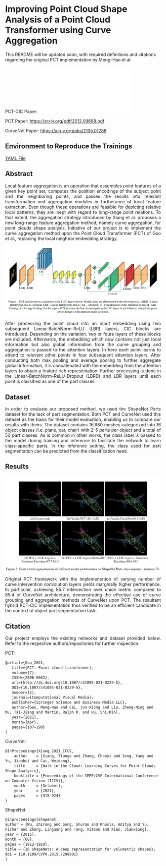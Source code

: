 # Improving Point Cloud Shape Analysis of a Point Cloud Transformer using Curve Aggregation

This README will be updated soon, with required definitions and citations regarding the original PCT implementation by Meng-Hao et al.

PCT-CIC Paper: ![Here](docs/PCT-CIC_Paper.pdf "Here")

PCT Paper: https://arxiv.org/pdf/2012.09688.pdf

CurveNet Paper: https://arxiv.org/abs/2105.01288


## Environment to Reproduce the Trainings

[YAML File](project_env.yaml)

## Abstract

<p align="justify"> Local feature aggregation is an operation that assembles point features of a given key point set, computes the position encodings of the subject point and the neighboring points, and passes the results into relevant transformation and aggregation modules in furtherance of local feature extraction. Even though these operations are feasible for depicting relative local patterns, they are inept with regard to long-range point relations. To that extent, the aggregation strategy introduced by Xiang et al. proposes a new long-range feature aggregation method, namely curve aggregation, for point clouds shape analysis. Initiative of our project is to implement the curve aggregation method upon the Point Cloud Transformer (PCT) of Guo et al., replacing the local neighbor embedding strategy. </p>

<p float="center">
  <img src="images/Architecture_PCT_CIC.png" width="700" />
</p>

<p align="justify"> After processing the point cloud into an input embedding using two subsequent Linear-BatchNorm-ReLU (LBR) layers, CIC blocks are introduced. Depending on the variation, two or fours layers of these blocks are included. Afterwards, the embedding which now contains not just local information but also global information from the curve grouping and aggregation is passed to the attention layers. In here each point learns to attend to relevant other points in four subsequent attention layers. After conducting both max pooling and average pooling to further aggregate global information, it is concatenated with the embedding from the attention layers to obtain a feature rich representation. Further processing is done in the Linear-BatchNorm-ReLU-Dropout (LBRD) and LBR layers until each point is classified as one of the part classes. </p>


## Dataset

<p align="justify"> In order to evaluate our proposed method, we used the ShapeNet Parts dataset for the task of part segmentation. Both PCT and CurveNet used this dataset as the basis for their model evaluation, enabling us to compare our results with theirs. The dataset contains 16,880 meshes categorized into 16 object classes (i.e. plane, car, chair) with 2-5 parts per object and a total of 50 part classes. As is common in other works, the class label is passed to the model during training and inference to facilitate the network to learn class-specific parts. In the inference setting, the class used for part segmentation can be predicted from the classification head. </p>


## Results

<p float="center">
  <img src="images/Point_Cloud_Visualization.png" width="700" />
</p>

<p align="justify"> Original PCT framework with the implementation of varying number of curve intervention convolution layers yields marginally higher performance. In particular, achieving 85.7 intersection over union metric compared to 85.4 of CurveNet architecture, demonstrating the effective use of curve grouping and aggregation methods of CurveNet upon PCT. The resultant hybrid PCT-CIC implementation thus verified to be an efficient candidate in the context of object part segmentation task. </p>


## Citation

<p align="justify"> Our project employs the existing networks and dataset provided below. Refer to the respective authors/repositories for further inspection. </p>

PCT:

```
@article{Guo_2021,
   title={PCT: Point cloud transformer},
   volume={7},
   ISSN={2096-0662},
   url={http://dx.doi.org/10.1007/s41095-021-0229-5},
   DOI={10.1007/s41095-021-0229-5},
   number={2},
   journal={Computational Visual Media},
   publisher={Springer Science and Business Media LLC},
   author={Guo, Meng-Hao and Cai, Jun-Xiong and Liu, Zheng-Ning and Mu, Tai-Jiang and Martin, Ralph R. and Hu, Shi-Min},
   year={2021},
   month={Apr},
   pages={187–199}
}
```

CurveNet:

```
@InProceedings{Xiang_2021_ICCV,
    author    = {Xiang, Tiange and Zhang, Chaoyi and Song, Yang and Yu, Jianhui and Cai, Weidong},
    title     = {Walk in the Cloud: Learning Curves for Point Clouds Shape Analysis},
    booktitle = {Proceedings of the IEEE/CVF International Conference on Computer Vision (ICCV)},
    month     = {October},
    year      = {2021},
    pages     = {915-924}
}
```

ShapeNet:
```
@inproceedings{shapenet,
author = {Wu, Zhirong and Song, Shuran and Khosla, Aditya and Yu, Fisher and Zhang, Linguang and Tang, Xiaoou and Xiao, Jianxiong},
year = {2015},
month = {06},
pages = {1912-1920},
title = {3D ShapeNets: A deep representation for volumetric shapes},
doi = {10.1109/CVPR.2015.7298801}
}
```
